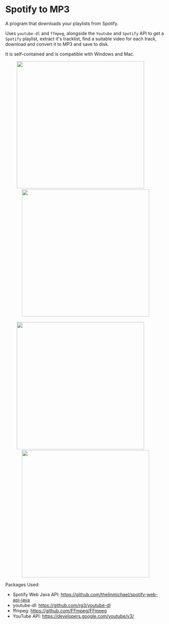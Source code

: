 # Spotify to MP3
A program that downloads your playlists from Spotify.

Uses `youtube-dl` and `ffmpeg`, alongside the `Youtube` and `Spotify` API to get a `Spotify` playlist, extract it's tracklist, find a suitable video for each track, download and convert it to MP3 and save to disk.

It is self-contained and is compatible with Windows and Mac.

<p align="center"><img src="https://i.imgur.com/gdd09pc.png" data-canonical-src="https://i.imgur.com/gdd09pc.png" width="400" />&nbsp;&nbsp;&nbsp;&nbsp;&nbsp;&nbsp;&nbsp;&nbsp;<img src="https://i.imgur.com/kyJPjKg.png" data-canonical-src="https://i.imgur.com/kyJPjKg.png" width="400" /><br><br><img src="https://i.imgur.com/hMa5yZS.png" data-canonical-src="https://i.imgur.com/hMa5yZS.png" width="400" />&nbsp;&nbsp;&nbsp;&nbsp;&nbsp;&nbsp;&nbsp;&nbsp;<img src="https://i.imgur.com/SlFxvuC.png" data-canonical-src="https://i.imgur.com/SlFxvuC.png" width="400" /></p>

Packages Used:
- Spotify Web Java API: https://github.com/thelinmichael/spotify-web-api-java
- youtube-dl: https://github.com/rg3/youtube-dl
- ffmpeg: https://github.com/FFmpeg/FFmpeg
- YouTube API: https://developers.google.com/youtube/v3/
